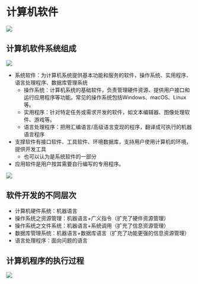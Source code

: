 # 计算机软件

![](https://img1.baidu.com/it/u=3341110691,3680344246&fm=253&fmt=auto&app=138&f=JPEG?w=667&h=500)

## 计算机软件系统组成

![](https://img-blog.csdnimg.cn/20200411150328775.png?x-oss-process=image/watermark,type_ZmFuZ3poZW5naGVpdGk,shadow_10,text_aHR0cHM6Ly9ibG9nLmNzZG4ubmV0L3FxXzQzNTgxNzE4,size_16,color_FFFFFF,t_70)


- 系统软件：为计算机系统提供基本功能和服务的软件，操作系统、实用程序、语言处理程序、数据库管理系统
    - 操作系统：计算机系统的基础软件，负责管理硬件资源、提供用户接口和运行应用程序等功能。常见的操作系统包括Windows、macOS、Linux等。
    - 实用程序：针对特定任务或需求开发的软件，如文本编辑器、图像处理软件、游戏等。
    - 语言处理程序：把用汇编语言/高级语言变现的程序，翻译成可执行的机器语言程序
- 支撑软件有接口软件、工具软件、环境数据库，支持用户使用计算机的环境，提供开发工具
    - 也可以认为是系统软件的一部分
- 应用软件是用户按其需要自行编写的专用程序。

![](https://img1.baidu.com/it/u=3630037067,123479285&fm=253&fmt=auto&app=138&f=JPEG?w=684&h=358)


## 软件开发的不同层次

- 计算机硬件系统：机器语言
- 操作系统之资源管理：机器语言+广义指令（扩充了硬件资源管理）
- 操作系统之文件系统：机器语言+系统调用（扩充了信息资源管理）
- 数据库管理系统：机器语言+数据库语言（扩充了功能更强的信息资源管理）
- 语言处理程序：面向问题的语言

## 计算机程序的执行过程

![](https://img2.baidu.com/it/u=1053721047,1671602210&fm=253&fmt=auto&app=138&f=JPEG?w=861&h=500)
